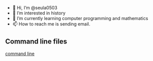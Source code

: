 - 👋 Hi, I’m @seula0503
- 👀 I’m interested in history
- 🌱 I’m currently learning computer programming and mathematics
- 📫 How to reach me is sending email.

<!---
seula0503/seula0503 is a ✨ special ✨ repository because its `README.md` (this file) appears on your GitHub profile.
You can click the Preview link to take a look at your changes.
--->
## Command line files
[command line](docs/cli.md)